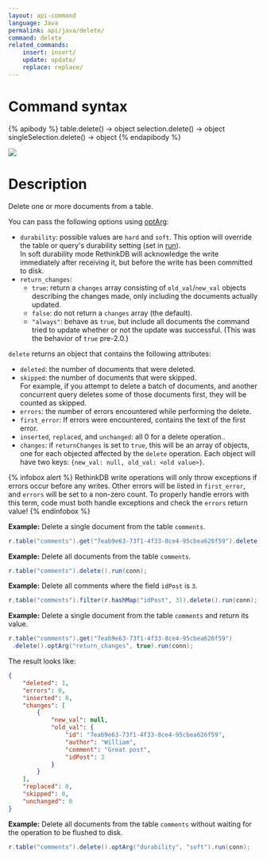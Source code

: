 ```yaml
---
layout: api-command
language: Java
permalink: api/java/delete/
command: delete
related_commands:
    insert: insert/
    update: update/
    replace: replace/
---
```


# Command syntax #

{% apibody %}
table.delete()
    &rarr; object
selection.delete()
    &rarr; object
singleSelection.delete()
    &rarr; object
{% endapibody %}

<img src="/assets/images/docs/api_illustrations/delete-vector.png" class="api_command_illustration" />

# Description #

Delete one or more documents from a table.

You can pass the following options using [optArg](/api/java/optarg/):

- `durability`: possible values are `hard` and `soft`. This option will override the
table or query's durability setting (set in [run](/api/java/run/)).  
In soft durability mode RethinkDB will acknowledge the write immediately after
receiving it, but before the write has been committed to disk.
- `return_changes`:
    - `true`: return a `changes` array consisting of `old_val`/`new_val` objects describing the changes made, only including the documents actually updated.
    - `false`: do not return a `changes` array (the default).
    - `"always"`: behave as `true`, but include all documents the command tried to update whether or not the update was successful. (This was the behavior of `true` pre-2.0.)


`delete` returns an object that contains the following attributes:

- `deleted`: the number of documents that were deleted.
- `skipped`: the number of documents that were skipped.  
For example, if you attempt to delete a batch of documents, and another concurrent query
deletes some of those documents first, they will be counted as skipped.
- `errors`: the number of errors encountered while performing the delete.
- `first_error`: If errors were encountered, contains the text of the first error.
- `inserted`, `replaced`, and `unchanged`: all 0 for a delete operation..
- `changes`: if `returnChanges` is set to `true`, this will be an array of objects, one for each objected affected by the `delete` operation. Each object will have two keys: `{new_val: null, old_val: <old value>}`.

{% infobox alert %}
RethinkDB write operations will only throw exceptions if errors occur before any writes. Other errors will be listed in `first_error`, and `errors` will be set to a non-zero count. To properly handle errors with this term, code must both handle exceptions and check the `errors` return value!
{% endinfobox %}

__Example:__ Delete a single document from the table `comments`.

```java
r.table("comments").get("7eab9e63-73f1-4f33-8ce4-95cbea626f59").delete().run(conn);
```


__Example:__ Delete all documents from the table `comments`.

```java
r.table("comments").delete().run(conn);
```


__Example:__ Delete all comments where the field `idPost` is `3`.

```java
r.table("comments").filter(r.hashMap("idPost", 3)).delete().run(conn);
```


__Example:__ Delete a single document from the table `comments` and return its value.

```java
r.table("comments").get("7eab9e63-73f1-4f33-8ce4-95cbea626f59")
 .delete().optArg("return_changes", true).run(conn);
```

The result looks like:

```json
{
    "deleted": 1,
    "errors": 0,
    "inserted": 0,
    "changes": [
        {
            "new_val": null,
            "old_val": {
                "id": "7eab9e63-73f1-4f33-8ce4-95cbea626f59",
                "author": "William",
                "comment": "Great post",
                "idPost": 3
            }
        }
    ],
    "replaced": 0,
    "skipped": 0,
    "unchanged": 0
}
```


__Example:__ Delete all documents from the table `comments` without waiting for the
operation to be flushed to disk.

```java
r.table("comments").delete().optArg("durability", "soft").run(conn);
```
